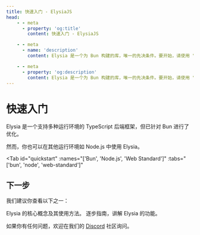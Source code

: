 ```yaml
---
title: 快速入门 - ElysiaJS
head:
    - - meta
      - property: 'og:title'
        content: 快速入门 - ElysiaJS

    - - meta
      - name: 'description'
        content: Elysia 是一个为 Bun 构建的库，唯一的先决条件。要开始，请使用 "bun create elysia hi-elysia" 启动一个新项目，并使用 "bun dev" 启动开发服务器。这就是快速入门或开始使用 ElysiaJS 所需的全部内容。

    - - meta
      - property: 'og:description'
        content: Elysia 是一个为 Bun 构建的库，唯一的先决条件。要开始，请使用 "bun create elysia hi-elysia" 启动一个新项目，并使用 "bun dev" 启动开发服务器。这就是快速入门或开始使用 ElysiaJS 所需的全部内容。
---
```


<script setup>
import Card from './components/nearl/card.vue'
import Deck from './components/nearl/card-deck.vue'
import Tab from './components/fern/tab.vue'
</script>

# 快速入门

Elysia 是一个支持多种运行环境的 TypeScript 后端框架，但已针对 Bun 进行了优化。

然而，你也可以在其他运行环境如 Node.js 中使用 Elysia。

<Tab
	id="quickstart"
	:names="['Bun', 'Node.js', 'Web Standard']"
	:tabs="['bun', 'node', 'web-standard']"
>

<template v-slot:bun>

Elysia 针对 Bun 进行了优化，Bun 是一种旨在作为 Node.js 的直接替代品的 JavaScript 运行时。

你可以使用下面的命令安装 Bun：

::: code-group

```bash [MacOS/Linux]
curl -fsSL https://bun.sh/install | bash
```

```bash [Windows]
powershell -c "irm bun.sh/install.ps1 | iex"
```

:::

<Tab
	id="quickstart"
	:names="['自动安装', '手动安装']"
	:tabs="['auto', 'manual']"
>

<template v-slot:auto>

我们建议使用 `bun create elysia` 启动一个新的 Elysia 服务器，该命令会自动设置所有内容。

```bash
bun create elysia app
```

完成后，你应该会在目录中看到名为 `app` 的文件夹。

```bash
cd app
```

通过以下命令启动开发服务器：

```bash
bun dev
```

访问 [localhost:3000](http://localhost:3000) 应该会显示 "Hello Elysia"。

::: tip
Elysia 提供了 `dev` 命令，能够在文件更改时自动重新加载你的服务器。
:::

</template>

<template v-slot:manual>

要手动创建一个新的 Elysia 应用，请将 Elysia 作为一个包安装：

```typescript
bun add elysia
bun add -d @types/bun
```

这将安装 Elysia 和 Bun 的类型定义。

创建一个新文件 `src/index.ts`，并添加以下代码：

```typescript
import { Elysia } from 'elysia'

const app = new Elysia()
	.get('/', () => 'Hello Elysia')
	.listen(3000)

console.log(
	`🦊 Elysia 正在运行在 ${app.server?.hostname}:${app.server?.port}`
)
```

打开你的 `package.json` 文件，并添加以下脚本：

```json
{
   	"scripts": {
  		"dev": "bun --watch src/index.ts",
  		"build": "bun build src/index.ts --target bun --outdir ./dist",
  		"start": "NODE_ENV=production bun dist/index.js",
  		"test": "bun test"
   	}
}
```

这些脚本适用于应用程序开发的不同阶段：

- **dev** - 在开发模式下启动 Elysia，并在代码更改时自动重新加载。
- **build** - 为生产使用构建应用程序。
- **start** - 启动 Elysia 生产服务器。

如果你正在使用 TypeScript，请确保创建并更新 `tsconfig.json`，将 `compilerOptions.strict` 设置为 `true`：

```json
{
   	"compilerOptions": {
  		"strict": true
   	}
}
```

</template>
</Tab>

</template>

<template v-slot:node>

Node.js 是一个用于服务器端应用的 JavaScript 运行时，也是 Elysia 支持的最流行的运行时。

您可以使用以下命令安装 Node.js：

::: code-group

```bash [MacOS]
brew install node
```

```bash [Windows]
choco install nodejs
```

```bash [apt (Linux)]
sudo apt install nodejs
```

```bash [pacman (Arch)]
pacman -S nodejs npm
```

:::

## 设置

我们建议在你的 Node.js 项目中使用 TypeScript。

<Tab
	id="language"
	:names="['TypeScript', 'JavaScript']"
	:tabs="['ts', 'js']"
>

<template v-slot:ts>

要使用 TypeScript 创建一个新的 Elysia 应用，我们建议通过 `tsx` 安装 Elysia：

::: code-group

```bash [bun]
bun add elysia @elysiajs/node && \
bun add -d tsx @types/node typescript
```

```bash [pnpm]
pnpm add elysia @elysiajs/node && \
pnpm add -D tsx @types/node typescript
```

```bash [npm]
npm install elysia @elysiajs/node && \
npm install --save-dev tsx @types/node typescript
```

```bash [yarn]
yarn add elysia @elysiajs/node && \
yarn add -D tsx @types/node typescript
```

:::

这将安装 Elysia、TypeScript 和 `tsx`。

`tsx` 是一个 CLI，可以将 TypeScript 转换为 JavaScript，具有热重载和现代开发环境所需的其他功能。

创建一个新文件 `src/index.ts` 并添加以下代码：

```typescript
import { Elysia } from 'elysia'
import { node } from '@elysiajs/node'

const app = new Elysia({ adapter: node() })
	.get('/', () => 'Hello Elysia')
	.listen(3000, ({ hostname, port }) => {
		console.log(
			`🦊 Elysia 正在运行在 ${hostname}:${port}`
		)
	})
```

打开你的 `package.json` 文件并添加以下脚本：

```json
{
   	"scripts": {
  		"dev": "tsx watch src/index.ts",
    	"build": "tsc src/index.ts --outDir dist",
  		"start": "NODE_ENV=production node dist/index.js"
   	}
}
```

这些脚本适用于应用程序开发的不同阶段：

- **dev** - 在开发模式下启动 Elysia，并在代码更改时自动重新加载。
- **build** - 为生产使用构建应用程序。
- **start** - 启动 Elysia 生产服务器。

确保创建 `tsconfig.json`

```bash
npx tsc --init
```

不要忘记更新 `tsconfig.json`，将 `compilerOptions.strict` 设置为 `true`：
```json
{
   	"compilerOptions": {
  		"strict": true
   	}
}
```

</template>

<template v-slot:js>

::: warning
如果您在没有 TypeScript 的情况下使用 Elysia，您可能会错过一些功能，比如自动补全、先进的类型检查和端到端的类型安全，这些都是 Elysia 的核心功能。
:::

要使用 JavaScript 创建一个新的 Elysia 应用，首先安装 Elysia：

::: code-group

```bash [pnpm]
bun add elysia @elysiajs/node
```

```bash [pnpm]
pnpm add elysia @elysiajs/node
```

```bash [npm]
npm install elysia @elysiajs/node
```

```bash [yarn]
yarn add elysia @elysiajs/node
```

:::

这将安装 Elysia 和 TypeScript。

创建一个新文件 `src/index.ts` 并添加以下代码：

```javascript
import { Elysia } from 'elysia'
import { node } from '@elysiajs/node'

const app = new Elysia({ adapter: node() })
	.get('/', () => 'Hello Elysia')
	.listen(3000, ({ hostname, port }) => {
		console.log(
			`🦊 Elysia 正在运行在 ${hostname}:${port}`
		)
	})
```

打开你的 `package.json` 文件并添加以下脚本：

```json
{
	"type": "module",
   	"scripts": {
  		"dev": "node src/index.ts",
  		"start": "NODE_ENV=production node src/index.js"
   	}
}
```

这些脚本适用于应用程序开发的不同阶段：

- **dev** - 在开发模式下启动 Elysia，并在代码更改时自动重新加载。
- **start** - 启动 Elysia 生产服务器。

确保创建 `tsconfig.json`

```bash
npx tsc --init
```

不要忘记更新 `tsconfig.json`，将 `compilerOptions.strict` 设置为 `true`：
```json
{
   	"compilerOptions": {
  		"strict": true
   	}
}
```

</template>

</Tab>

</template>

<template v-slot:web-standard>

Elysia 是一个符合 WinterCG 标准的库，这意味着如果一个框架或运行时支持 Web 标准的请求/响应，它就可以运行 Elysia。

首先，使用下面的命令安装 Elysia：

::: code-group

```bash [bun]
bun install elysia
```

```bash [pnpm]
pnpm install elysia
```

```bash [npm]
npm install elysia
```

```bash [yarn]
yarn add elysia
```

:::

接下来，选择一个支持 Web 标准请求/响应的运行时。

我们有一些推荐：

<Deck>
    <Card title="Next.js" href="/integrations/nextjs">
   		Elysia 作为 Next.js API 路由。
    </Card>
    <Card title="Expo" href="/integrations/expo">
   		Elysia 作为 Expo 应用路由 API。
    </Card>
	<Card title="Astro" href="/integrations/astro">
			Elysia 作为 Astro API 路由。
	</Card>
	<Card title="Nuxt" href="/integrations/nuxt">
   		Elysia 作为 Nuxt API 路由。
    </Card>
	<Card title="SvelteKit" href="/integrations/sveltekit">
			Elysia 作为 SvelteKit API 路由。
	</Card>
</Deck>

### 没在列表上？

如果您使用自定义运行时，您可以访问 `app.fetch` 手动处理请求和响应。

```typescript
import { Elysia } from 'elysia'

const app = new Elysia()
	.get('/', () => 'Hello Elysia')
	.listen(3000)

export default app.fetch

console.log(
	`🦊 Elysia 正在运行在 ${app.server?.hostname}:${app.server?.port}`
)
```

</template>

</Tab>

## 下一步

我们建议你查看以下之一：

<Deck>
    <Card title="关键概念 (5 分钟)" href="/key-concept">
    	Elysia 的核心概念及其使用方法。
    </Card>
    <Card title="教程 (15 分钟)" href="/tutorial">
    	逐步指南，讲解 Elysia 的功能。
    </Card>
</Deck>

如果你有任何问题，欢迎在我们的 [Discord](https://discord.gg/eaFJ2KDJck) 社区询问。